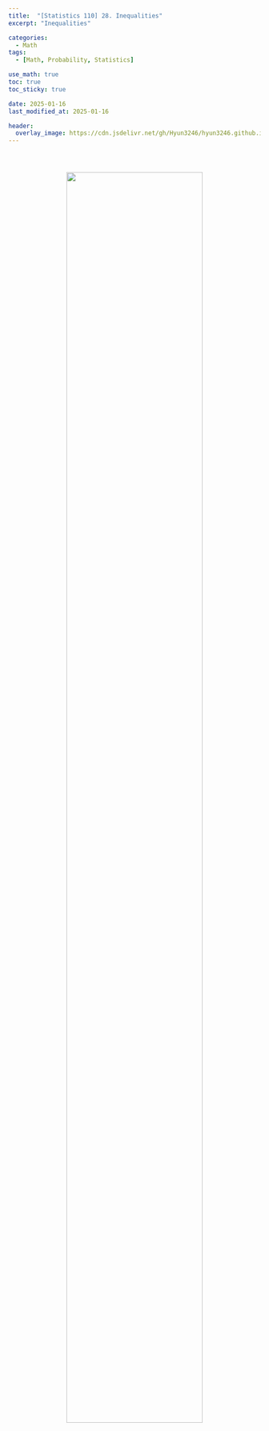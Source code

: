 ```yaml
---
title:  "[Statistics 110] 28. Inequalities"
excerpt: "Inequalities"

categories:
  - Math
tags:
  - [Math, Probability, Statistics]

use_math: true
toc: true
toc_sticky: true

date: 2025-01-16
last_modified_at: 2025-01-16

header:
  overlay_image: https://cdn.jsdelivr.net/gh/Hyun3246/hyun3246.github.io@master/image/overlay image/Statistics 110.png
---
```


<br/>
<figure style="display:block; text-align:center;">
  <img src="https://cdn.jsdelivr.net/gh/Hyun3246/Code-Warehouse@master/Statistics 110/Lec 28.png"
       style="width: 80%; height: auto; margin:10px">
</figure>
<br/>